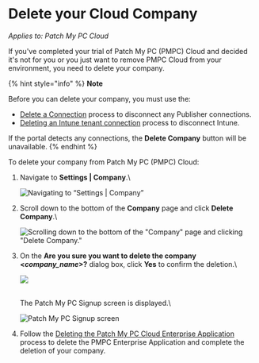 # Delete your Cloud Company

_Applies to: Patch My PC Cloud_

If you've completed your trial of Patch My PC (PMPC) Cloud and decided it's not for you or you just want to remove PMPC Cloud from your environment, you need to delete your company.

{% hint style="info" %}
**Note**

Before you can delete your company, you must use the:

* [Delete a Connection](../manage-cloud-connections/delete-a-cloud-connection.md) process to disconnect any Publisher connections.
* [Deleting an Intune tenant connection](../manage-your-environments-in-cloud/manage-cloud-intune-tenants.md#deleting-an-intune-tenant-connection) process to disconnect Intune.

If the portal detects any connections, the **Delete Company** button will be unavailable.
{% endhint %}

To delete your company from Patch My PC (PMPC) Cloud:

1.  Navigate to **Settings | Company**.\


    ![Navigating to “Settings | Company”](../../../_images/image%20%28597%29.png%20"Navigating%20to%20\"Settings%20|%20Company\"")


2.  Scroll down to the bottom of the **Company** page and click **Delete Company**.\


    ![Scrolling down to the bottom of the &#x22;Company&#x22; page and clicking &#x22;Delete Company.&#x22;](../../../_images/image%20%28598%29.png%20"Scrolling%20down%20to%20the%20bottom%20of%20the%20&#x22;Company&#x22;%20page%20and%20clicking%20&#x22;Delete%20Company.&#x22;")
3.  On the **Are you sure you want to delete the company <**_**company\_name**_**>?** dialog box, click **Yes** to confirm the deletion.\


    ![](../../../_images/image%20%28799%29.png%20"")

    \
    The Patch My PC Signup screen is displayed.\


    ![Patch My PC Signup screen](../../../_images/image%20%28800%29.png%20"Patch%20My%20PC%20Signup%20screen")


4. Follow the [Deleting the Patch My PC Cloud Enterprise Application](../delete-the-patch-my-pc-cloud-enterprise-application.md) process to delete the PMPC Enterprise Application and complete the deletion of your company.
